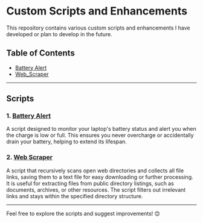 # Custom Scripts and Enhancements 

This repository contains various custom scripts and enhancements I have developed or plan to develop in the future.

## Table of Contents
- [Battery Alert](#1-battery-alert)
- [Web_Scraper](#2-web-scraper)

---

## Scripts

### 1. [Battery Alert](Battery_Alert)
A script designed to monitor your laptop's battery status and alert you when the charge is low or full. This ensures you never overcharge or accidentally drain your battery, helping to extend its lifespan.

### 2. [Web Scraper](Web_Scraper)
A script that recursively scans open web directories and collects all file links, saving them to a text file for easy downloading or further processing. It is useful for extracting files from public directory listings, such as documents, archives, or other resources. The script filters out irrelevant links and stays within the specified directory structure.

---

Feel free to explore the scripts and suggest improvements! 😊
